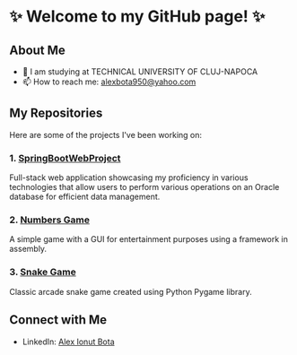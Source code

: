 # ✨ Welcome to my GitHub page! ✨

## About Me

- 💼 I am studying at TECHNICAL UNIVERSITY OF CLUJ-NAPOCA                                                  
- 📫 How to reach me: alexbota950@yahoo.com


## My Repositories

Here are some of the projects I've been working on:

### 1. [SpringBootWebProject](https://github.com/AlexB0ta/SpringBootWebProject)

Full-stack web application showcasing my proficiency in various technologies that allow users to perform various operations on an Oracle database for efficient data management.

### 2. [Numbers Game](https://github.com/AlexB0ta/Numbers-Game)

A simple game with a GUI for entertainment purposes using a framework in assembly.

### 3. [Snake Game](https://github.com/AlexB0ta/Snake-Game)

Classic arcade snake game created using Python Pygame library.

## Connect with Me

- LinkedIn: [Alex Ionut Bota](https://www.linkedin.com/in/alexb0ta/)
